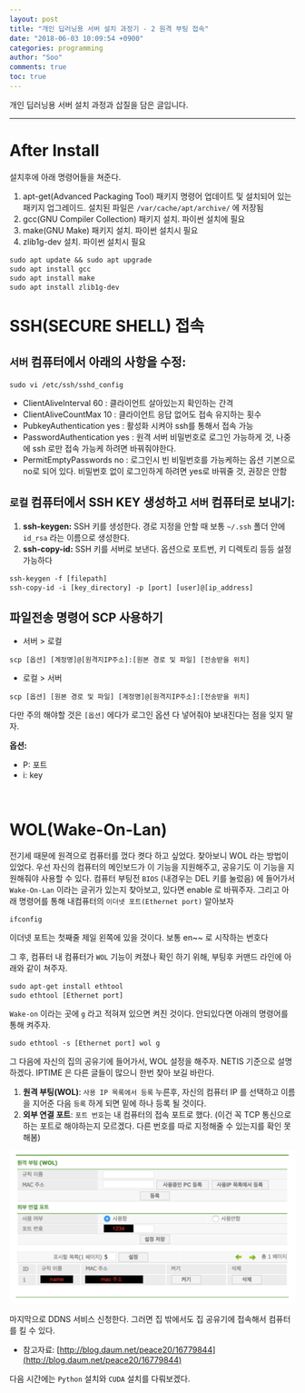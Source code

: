 ```yaml
---
layout: post
title: "개인 딥러닝용 서버 설치 과정기 - 2 원격 부팅 접속"
date: "2018-06-03 10:09:54 +0900"
categories: programming
author: "Soo"
comments: true
toc: true
---
```


개인 딥러닝용 서버 설치 과정과 삽질을 담은 글입니다.

---

# After Install

설치후에 아래 명령어들을 쳐준다.

1. apt-get(Advanced Packaging Tool) 패키지 명령어 업데이트 및 설치되어 있는 패키지 업그레이드. 설치된 파일은 `/var/cache/apt/archive/` 에 저장됨
2. gcc(GNU Compiler Collection) 패키지 설치. 파이썬 설치에 필요
3. make(GNU Make) 패키지 설치. 파이썬 설치시 필요
4. zlib1g-dev 설치. 파이썬 설치시 필요

```
sudo apt update && sudo apt upgrade
sudo apt install gcc
sudo apt install make
sudo apt install zlib1g-dev
```

# SSH(SECURE SHELL) 접속

## `서버` 컴퓨터에서 아래의 사항을 수정:

```
sudo vi /etc/ssh/sshd_config
```

* ClientAliveInterval 60 : 클라이언트 살아있는지 확인하는 간격
* ClientAliveCountMax 10 : 클라이언트 응답 없어도 접속 유지하는 횟수
* PubkeyAuthentication yes : 활성화 시켜야 ssh를 통해서 접속 가능
* PasswordAuthentication yes : 원격 서버 비밀번호로 로그인 가능하게 것, 나중에 ssh 로만 접속 가능케 하려면 바꿔줘야한다.
* PermitEmptyPasswords no : 로그인시 빈 비밀번호를 가능케하는 옵션 기본으로 no로 되어 있다. 비밀번호 없이 로그인하게 하려면 yes로 바꿔줄 것, 권장은 안함

## `로컬` 컴퓨터에서 SSH KEY 생성하고 `서버` 컴퓨터로 보내기:

1. **ssh-keygen:** SSH 키를 생성한다. 경로 지정을 안할 때 보통 `~/.ssh` 폴더 안에 `id_rsa` 라는 이름으로 생성한다.
2. **ssh-copy-id:** SSH 키를 서버로 보낸다. 옵션으로 포트번, 키 디렉토리 등등 설정 가능하다

```
ssh-keygen -f [filepath]
ssh-copy-id -i [key_directory] -p [port] [user]@[ip_address]
```

## 파일전송 명령어 SCP 사용하기
* 서버 > 로컬
```
scp [옵션] [계정명]@[원격지IP주소]:[원본 경로 및 파일] [전송받을 위치]
```
* 로컬 > 서버
```
scp [옵션] [원본 경로 및 파일] [계정명]@[원격지IP주소]:[전송받을 위치]
```

다만 주의 해야할 것은 `[옵션]` 에다가 로그인 옵션 다 넣어줘야 보내진다는 점을 잊지 말자.

**옵션:**

- P: 포트
- i: key

<br>

# WOL(Wake-On-Lan)

전기세 때문에 원격으로 컴퓨터를 껐다 켯다 하고 싶었다. 찾아보니 WOL 라는 방법이 있었다. 우선 자신의 컴퓨터의 메인보드가 이 기능을 지원해주고, 공유기도 이 기능을 지원해줘야 사용할 수 있다.
컴퓨터 부팅전 `BIOS` (내경우는 DEL 키를 눌렀음) 에 들어가서 `Wake-On-Lan` 이라는 글귀가 있는지 찾아보고, 있다면 enable 로 바꿔주자. 그리고 아래 명령어를 통해 내컴퓨터의 `이더넷 포트(Ethernet port)` 알아보자

```
ifconfig
```

이더넷 포트는 첫째줄 제일 왼쪽에 있을 것이다. 보통 en~~ 로 시작하는 번호다

그 후, 컴퓨터 내 컴퓨터가 `WOL` 기능이 켜졌나 확인 하기 위해, 부팅후 커맨드 라인에 아래와 같이 쳐주자.

```
sudo apt-get install ethtool
sudo ethtool [Ethernet port]
```

`Wake-on` 이라는 곳에 `g` 라고 적혀져 있으면 켜진 것이다. 안되있다면 아래의 명령어를 통해 켜주자.

```
sudo ethtool -s [Ethernet port] wol g
```

그 다음에 자신의 집의 공유기에 들어가서, WOL 설정을 해주자. NETIS 기준으로 설명 하겠다. IPTIME 은 다른 글들이 많으니 한번 찾아 보길 바란다.

1. **원격 부팅(WOL)**: `사용 IP 목록에서 등록` 누른후, 자신의 컴퓨터 IP 를 선택하고 이름을 지어준 다음 `등록` 하게 되면 밑에 하나 등록 될 것이다.
2. **외부 연결 포트**: `포트 번호`는 내 컴퓨터의 접속 포트로 했다. (이건 꼭 TCP 통신으로 하는 포트로 해야하는지 모르겠다. 다른 번호를 따로 지정해줄 수 있는지를 확인 못해봄)

<img src="/assets/ds/gpuserver/WOL.png">

마지막으로 DDNS 서비스 신청한다. 그러면 집 밖에서도 집 공유기에 접속해서 컴퓨터를 킬 수 있다.

* 참고자료: [http://blog.daum.net/peace20/16779844](http://blog.daum.net/peace20/16779844)



다음 시간에는 `Python` 설치와 `CUDA` 설치를 다뤄보겠다.
